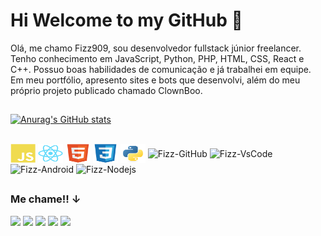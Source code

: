           
<h1 align="left">Hi Welcome to my GitHub 🤡 </h1>

<p align="left">Olá, me chamo Fizz909, sou desenvolvedor fullstack júnior freelancer. Tenho conhecimento em JavaScript, Python, PHP, HTML, CSS, React e C++. Possuo boas habilidades de comunicação e já trabalhei em equipe. Em meu portfólio, apresento sites e bots que desenvolvi, além do meu próprio projeto publicado chamado ClownBoo.</p>

##

[![Anurag's GitHub stats](https://github-readme-stats.vercel.app/api?username=Fizz909&show_icons=true&theme=transparent)](https://github.com/anuraghazra/github-readme-stats)

<div style="display: inline_block"><br>
  <img align="center" alt="Fizz-Js" height="30" width="40" src="https://raw.githubusercontent.com/devicons/devicon/master/icons/javascript/javascript-plain.svg">
  <img align="center" alt="Fizz-React" height="30" width="40" src="https://raw.githubusercontent.com/devicons/devicon/master/icons/react/react-original.svg">
  <img align="center" alt="Fizz-HTML" height="30" width="40" src="https://raw.githubusercontent.com/devicons/devicon/master/icons/html5/html5-original.svg">
  <img align="center" alt="Fizz-CSS" height="30" width="40" src="https://raw.githubusercontent.com/devicons/devicon/master/icons/css3/css3-original.svg">
  <img align="center" alt="Fizz-Python" height="30" width="40" src="https://raw.githubusercontent.com/devicons/devicon/master/icons/python/python-original.svg">
  <img align="center" alt="Fizz-GitHub" height="30" width="40" src="https://cdn.jsdelivr.net/gh/devicons/devicon/icons/github/github-original.svg">
  <img align="center" alt="Fizz-VsCode" height="30" width="40" src="https://cdn.jsdelivr.net/gh/devicons/devicon/icons/vscode/vscode-original.svg">
  <img align="center" alt="Fizz-Android" height="30" width="40" src="https://cdn.jsdelivr.net/gh/devicons/devicon/icons/android/android-original.svg">
  <img align="center" alt="Fizz-Nodejs" height="30" width="40" src="https://cdn.jsdelivr.net/gh/devicons/devicon/icons/nodejs/nodejs-original.svg">


</div>

##

<h3 align="left"> Me chame!! ↓</h3>

<div> 
  <a href="https://www.youtube.com/@FizzDev01" target="_blank"><img src="https://img.shields.io/badge/YouTube-FF0000?style=for-the-badge&logo=youtube&logoColor=white" target="_blank"></a>
  <a href="https://www.instagram.com/fizzh.h_/" target="_blank"><img src="https://img.shields.io/badge/-Instagram-%23E4405F?style=for-the-badge&logo=instagram&logoColor=white" target="_blank"></a>
 <a href="https://discord.gg/S4v3r2uhjN" target="_blank"><img src="https://img.shields.io/badge/Discord-7289DA?style=for-the-badge&logo=discord&logoColor=white" target="_blank"></a> 
  <a href = "mailto:y16737305@gmail.com"><img src="https://img.shields.io/badge/-Gmail-%23333?style=for-the-badge&logo=gmail&logoColor=white" target="_blank"></a>
  <a href="https://fizzboo.netlify.app/" target="_blank"><img src="https://img.shields.io/badge/-FizzSite-%23333?style=for-the-badge&logo=https://fizzboo.netlify.app/img/fth.png&logoColor=white" target="_blank"></a> 
  
</div>
